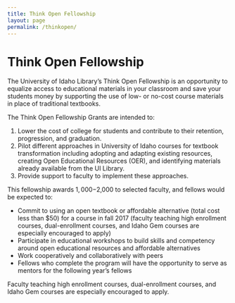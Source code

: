 ```yaml
---
title: Think Open Fellowship
layout: page 
permalink: /thinkopen/
---
```



# Think Open Fellowship 

The University of Idaho Library’s Think Open Fellowship is an opportunity to equalize access to educational materials in your classroom and save your students money by supporting the use of low- or no-cost course materials in place of traditional textbooks.

The Think Open Fellowship Grants are intended to:

1. Lower the cost of college for students and contribute to their retention, progression, and graduation.
1. Pilot different approaches in University of Idaho courses for textbook transformation including adopting and adapting existing resources, creating Open Educational Resources (OER), and identifying materials already available from the UI Library.
1. Provide support to faculty to implement these approaches.

This fellowship awards $1,000-$2,000 to selected faculty, and fellows would be expected to:

- Commit to using an open textbook or affordable alternative (total cost less than $50) for a course in fall 2017 (faculty teaching high enrollment courses, dual-enrollment courses, and Idaho Gem courses are especially encouraged to apply)
- Participate in educational workshops to build skills and competency around open educational resources and affordable alternatives
- Work cooperatively and collaboratively with peers
- Fellows who complete the program will have the opportunity to serve as mentors for the following year’s fellows

Faculty teaching high enrollment courses, dual-enrollment courses, and Idaho Gem courses are especially encouraged to apply.
